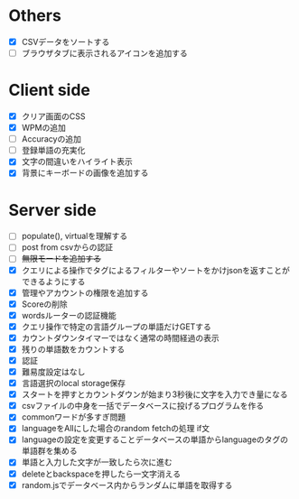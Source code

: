 # Others
- [x] CSVデータをソートする
- [ ] ブラウザタブに表示されるアイコンを追加する
# Client side
- [x] クリア画面のCSS
- [x] WPMの追加
- [ ] Accuracyの追加
- [ ] 登録単語の充実化
- [x] 文字の間違いをハイライト表示
- [x] 背景にキーボードの画像を追加する

# Server side
- [ ] populate(), virtualを理解する
- [ ] post from csvからの認証
- [ ] ~~無限モードを追加する~~
- [x] クエリによる操作でタグによるフィルターやソートをかけjsonを返すことができるようにする
- [x] 管理やアカウントの権限を追加する
- [x] Scoreの削除
- [x] wordsルーターの認証機能
- [x] クエリ操作で特定の言語グループの単語だけGETする
- [x] カウントダウンタイマーではなく通常の時間経過の表示
- [x] 残りの単語数をカウントする
- [x] 認証
- [x] 難易度設定はなし
- [x] 言語選択のlocal storage保存
- [x] スタートを押すとカウントダウンが始まり3秒後に文字を入力でき量になる
- [x] csvファイルの中身を一括でデータベースに投げるプログラムを作る
- [x] commonワードが多すぎ問題
- [x] languageをAllにした場合のrandom fetchの処理 if文
- [x] languageの設定を変更することデータベースの単語からlanguageのタグの単語群を集める 
- [x] 単語と入力した文字が一致したら次に進む
- [x] deleteとbackspaceを押したら一文字消える
- [x] random.jsでデータベース内からランダムに単語を取得する